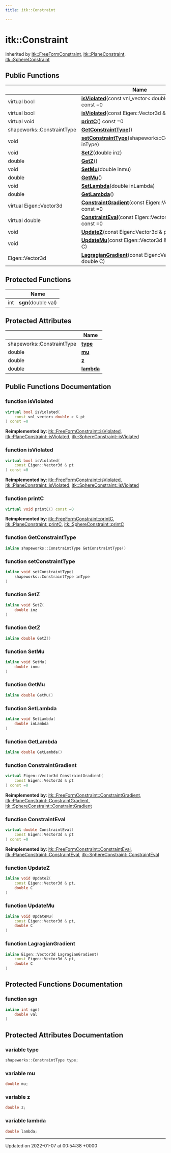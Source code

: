 ```yaml
---
title: itk::Constraint

---
```


# itk::Constraint





Inherited by [itk::FreeFormConstraint](../Classes/classitk_1_1FreeFormConstraint.md), [itk::PlaneConstraint](../Classes/classitk_1_1PlaneConstraint.md), [itk::SphereConstraint](../Classes/classitk_1_1SphereConstraint.md)

## Public Functions

|                | Name           |
| -------------- | -------------- |
| virtual bool | **[isViolated](../Classes/classitk_1_1Constraint.md#function-isviolated)**(const vnl_vector< double > & pt) const =0 |
| virtual bool | **[isViolated](../Classes/classitk_1_1Constraint.md#function-isviolated)**(const Eigen::Vector3d & pt) const =0 |
| virtual void | **[printC](../Classes/classitk_1_1Constraint.md#function-printc)**() const =0 |
| shapeworks::ConstraintType | **[GetConstraintType](../Classes/classitk_1_1Constraint.md#function-getconstrainttype)**() |
| void | **[setConstraintType](../Classes/classitk_1_1Constraint.md#function-setconstrainttype)**(shapeworks::ConstraintType inType) |
| void | **[SetZ](../Classes/classitk_1_1Constraint.md#function-setz)**(double inz) |
| double | **[GetZ](../Classes/classitk_1_1Constraint.md#function-getz)**() |
| void | **[SetMu](../Classes/classitk_1_1Constraint.md#function-setmu)**(double inmu) |
| double | **[GetMu](../Classes/classitk_1_1Constraint.md#function-getmu)**() |
| void | **[SetLambda](../Classes/classitk_1_1Constraint.md#function-setlambda)**(double inLambda) |
| double | **[GetLambda](../Classes/classitk_1_1Constraint.md#function-getlambda)**() |
| virtual Eigen::Vector3d | **[ConstraintGradient](../Classes/classitk_1_1Constraint.md#function-constraintgradient)**(const Eigen::Vector3d & pt) const =0 |
| virtual double | **[ConstraintEval](../Classes/classitk_1_1Constraint.md#function-constrainteval)**(const Eigen::Vector3d & pt) const =0 |
| void | **[UpdateZ](../Classes/classitk_1_1Constraint.md#function-updatez)**(const Eigen::Vector3d & pt, double C) |
| void | **[UpdateMu](../Classes/classitk_1_1Constraint.md#function-updatemu)**(const Eigen::Vector3d & pt, double C) |
| Eigen::Vector3d | **[LagragianGradient](../Classes/classitk_1_1Constraint.md#function-lagragiangradient)**(const Eigen::Vector3d & pt, double C) |

## Protected Functions

|                | Name           |
| -------------- | -------------- |
| int | **[sgn](../Classes/classitk_1_1Constraint.md#function-sgn)**(double val) |

## Protected Attributes

|                | Name           |
| -------------- | -------------- |
| shapeworks::ConstraintType | **[type](../Classes/classitk_1_1Constraint.md#variable-type)**  |
| double | **[mu](../Classes/classitk_1_1Constraint.md#variable-mu)**  |
| double | **[z](../Classes/classitk_1_1Constraint.md#variable-z)**  |
| double | **[lambda](../Classes/classitk_1_1Constraint.md#variable-lambda)**  |

## Public Functions Documentation

### function isViolated

```cpp
virtual bool isViolated(
    const vnl_vector< double > & pt
) const =0
```


**Reimplemented by**: [itk::FreeFormConstraint::isViolated](../Classes/classitk_1_1FreeFormConstraint.md#function-isviolated), [itk::PlaneConstraint::isViolated](../Classes/classitk_1_1PlaneConstraint.md#function-isviolated), [itk::SphereConstraint::isViolated](../Classes/classitk_1_1SphereConstraint.md#function-isviolated)


### function isViolated

```cpp
virtual bool isViolated(
    const Eigen::Vector3d & pt
) const =0
```


**Reimplemented by**: [itk::FreeFormConstraint::isViolated](../Classes/classitk_1_1FreeFormConstraint.md#function-isviolated), [itk::PlaneConstraint::isViolated](../Classes/classitk_1_1PlaneConstraint.md#function-isviolated), [itk::SphereConstraint::isViolated](../Classes/classitk_1_1SphereConstraint.md#function-isviolated)


### function printC

```cpp
virtual void printC() const =0
```


**Reimplemented by**: [itk::FreeFormConstraint::printC](../Classes/classitk_1_1FreeFormConstraint.md#function-printc), [itk::PlaneConstraint::printC](../Classes/classitk_1_1PlaneConstraint.md#function-printc), [itk::SphereConstraint::printC](../Classes/classitk_1_1SphereConstraint.md#function-printc)


### function GetConstraintType

```cpp
inline shapeworks::ConstraintType GetConstraintType()
```


### function setConstraintType

```cpp
inline void setConstraintType(
    shapeworks::ConstraintType inType
)
```


### function SetZ

```cpp
inline void SetZ(
    double inz
)
```


### function GetZ

```cpp
inline double GetZ()
```


### function SetMu

```cpp
inline void SetMu(
    double inmu
)
```


### function GetMu

```cpp
inline double GetMu()
```


### function SetLambda

```cpp
inline void SetLambda(
    double inLambda
)
```


### function GetLambda

```cpp
inline double GetLambda()
```


### function ConstraintGradient

```cpp
virtual Eigen::Vector3d ConstraintGradient(
    const Eigen::Vector3d & pt
) const =0
```


**Reimplemented by**: [itk::FreeFormConstraint::ConstraintGradient](../Classes/classitk_1_1FreeFormConstraint.md#function-constraintgradient), [itk::PlaneConstraint::ConstraintGradient](../Classes/classitk_1_1PlaneConstraint.md#function-constraintgradient), [itk::SphereConstraint::ConstraintGradient](../Classes/classitk_1_1SphereConstraint.md#function-constraintgradient)


### function ConstraintEval

```cpp
virtual double ConstraintEval(
    const Eigen::Vector3d & pt
) const =0
```


**Reimplemented by**: [itk::FreeFormConstraint::ConstraintEval](../Classes/classitk_1_1FreeFormConstraint.md#function-constrainteval), [itk::PlaneConstraint::ConstraintEval](../Classes/classitk_1_1PlaneConstraint.md#function-constrainteval), [itk::SphereConstraint::ConstraintEval](../Classes/classitk_1_1SphereConstraint.md#function-constrainteval)


### function UpdateZ

```cpp
inline void UpdateZ(
    const Eigen::Vector3d & pt,
    double C
)
```


### function UpdateMu

```cpp
inline void UpdateMu(
    const Eigen::Vector3d & pt,
    double C
)
```


### function LagragianGradient

```cpp
inline Eigen::Vector3d LagragianGradient(
    const Eigen::Vector3d & pt,
    double C
)
```


## Protected Functions Documentation

### function sgn

```cpp
inline int sgn(
    double val
)
```


## Protected Attributes Documentation

### variable type

```cpp
shapeworks::ConstraintType type;
```


### variable mu

```cpp
double mu;
```


### variable z

```cpp
double z;
```


### variable lambda

```cpp
double lambda;
```


-------------------------------

Updated on 2022-01-07 at 00:54:38 +0000